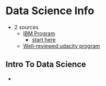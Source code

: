 Data Science Info
========================

- 2 sources
  - [IBM Program](https://cognitiveclass.ai/learn/data-science/)
    - [start here](https://cognitiveclass.ai/courses/data-science-101/)
  - [Well-reviewed udacity program](https://www.class-central.com/course/udacity-intro-to-data-analysis-4937)

## Intro To Data Science
- 

### 
